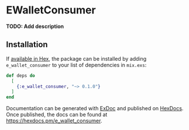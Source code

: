 # EWalletConsumer

**TODO: Add description**

## Installation

If [available in Hex](https://hex.pm/docs/publish), the package can be installed
by adding `e_wallet_consumer` to your list of dependencies in `mix.exs`:

```elixir
def deps do
  [
    {:e_wallet_consumer, "~> 0.1.0"}
  ]
end
```

Documentation can be generated with [ExDoc](https://github.com/elixir-lang/ex_doc)
and published on [HexDocs](https://hexdocs.pm). Once published, the docs can
be found at <https://hexdocs.pm/e_wallet_consumer>.

